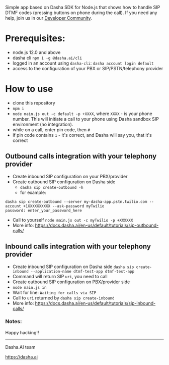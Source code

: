 Simple app based on Dasha SDK for Node.js that shows how to handle SIP DTMF codes (pressing buttons on phone during the call). If you need any help, join us in our [Developer Community](http://community.dasha.ai).

# Prerequisites:
- node.js 12.0 and above
- dasha cli `npm i -g @dasha.ai/cli`
- logged in an account using `dasha-cli`: `dasha account login default`
- access to the configuration of your PBX or SIP/PSTN/telephony provider

# How to use

- clone this repository
- `npm i`
- `node main.js out -c default -p +XXXX`, where `XXXX` - is your phone number. This will initiate a call to your phone using Dasha sandbox SIP environment (no integration).
- while on a call, enter pin code, then `#`
- if pin code contains `1` - it's correct, and Dasha will say you, that it's correct

## Outbound calls integration with your telephony provider
- Create inbound SIP configuration on your PBX/provider
- Create outbound SIP configuration on Dasha side
    - `dasha sip create-outbound -h`
    - for example: 
```
dasha sip create-outbound --server my-dasha-app.pstn.twilio.com --account +1XXXXXXXXXX --ask-password myTwilio
password: enter_your_password_here
```
- Call to yourself `node main.js out -c myTwilio -p +XXXXXX`
- More info: https://docs.dasha.ai/en-us/default/tutorials/sip-outbound-calls/

## Inbound calls integration with your telephony provider

- Create inbound SIP configuration on Dasha side
`dasha sip create-inbound --application-name dtmf-test-app dtmf-test-app`
- Command will return SIP `uri`, you need to call
- Create outbound SIP configuration on PBX/provider side
- `node main.js in`
- Wait for line: `Waiting for calls via SIP`
- Call to `uri` returned by `dasha sip create-inbound`
- More info: https://docs.dasha.ai/en-us/default/tutorials/sip-inbound-calls/

### Notes:

Happy hacking!!

---
Dasha.AI team

https://dasha.ai















